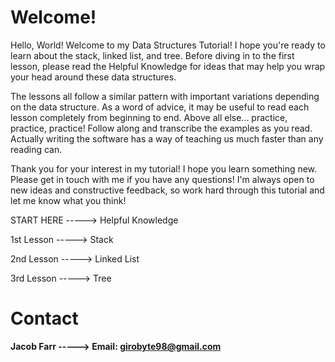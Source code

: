 # Welcome!

Hello, World! Welcome to my Data Structures Tutorial! I hope you're ready to learn about the stack, linked list, and tree. Before diving in to the first lesson, please read the Helpful Knowledge for ideas that may help you wrap your head around these data structures.

The lessons all follow a similar pattern with important variations depending on the data structure. As a word of advice, it may be useful to read each lesson completely from beginning to end. Above all else... practice, practice, practice! Follow along and transcribe the examples as you read. Actually writing the software has a way of teaching us much faster than any reading can.

Thank you for your interest in my tutorial! I hope you learn something new. Please get in touch with me if you have any questions! I'm always open to new ideas and constructive feedback, so work hard through this tutorial and let me know what you think!

START HERE -----> Helpful Knowledge

1st Lesson -----> Stack

2nd Lesson -----> Linked List

3rd Lesson -----> Tree

# Contact

<b>Jacob Farr -----> Email: girobyte98@gmail.com</b>
